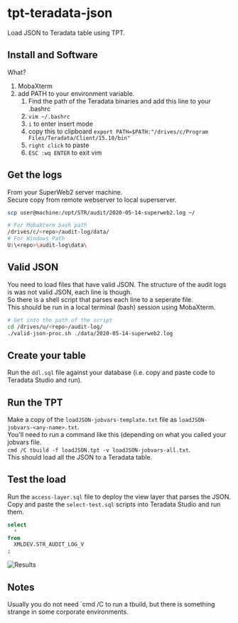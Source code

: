 # tpt-teradata-json

Load JSON to Teradata table using TPT.  

## Install and Software

What? 
1. MobaXterm
1. add PATH to your environment variable.
   1. Find the path of the Teradata binaries and add this line to your .bashrc  
   1. `vim ~/.bashrc`
   1. `i` to enter insert mode
   1. copy this to clipboard `export PATH=$PATH:"/drives/c/Program Files/Teradata/Client/15.10/bin"`
   1. `right click` to paste
   1. `ESC :wq ENTER` to exit vim

## Get the logs

From your SuperWeb2 server machine.  
Secure copy from remote webserver to local superserver.  

```sh
scp user@machine:/opt/STR/audit/2020-05-14-superweb2.log ~/
```

```sh
# For MobaXterm bash path
/drives/c/<repo>/audit-log/data/
# For Windows Path
U:\<repo>\audit-log\data\
```

## Valid JSON

You need to load files that have valid JSON.  The structure of the audit logs is was not valid JSON, each line is though.  
So there is a shell script that parses each line to a seperate file.  
This should be run in a local terminal (bash) session using MobaXterm.  

```sh
# Get into the path of the script
cd /drives/u/<repo>/audit-log/
./valid-json-proc.sh ./data/2020-05-14-superweb2.log
```

## Create your table

Run the `ddl.sql` file against your database (i.e. copy and paste code to Teradata Studio and run).  

## Run the TPT

Make a copy of the `loadJSON-jobvars-template.txt` file as `loadJSON-jobvars-<any-name>.txt`.  
You'll need to run a command like this (depending on what you called your jobvars file.  
`cmd /C tbuild -f loadJSON.tpt -v loadJSON-jobvars-all.txt`.  
This should load all the JSON to a Teradata table.  

## Test the load

Run the `access-layer.sql` file to deploy the view layer that parses the JSON.  
Copy and paste the `select-test.sql` scripts into Teradata Studio and run them.  

```sql
select
  * 
from 
  XMLDEV.STR_AUDIT_LOG_V
;
```
![Results](img/select-results.png)

## Notes

Usually you do not need `cmd /C to run a tbuild, but there is something strange in some corporate environments.


